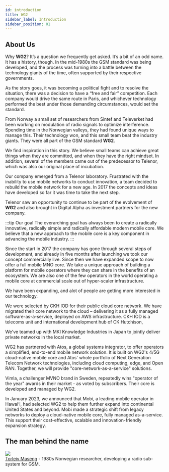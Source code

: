 ```yaml
---
id: introduction
title: WG2
sidebar_label: Introduction
sidebar_position: 01
---
```

## About Us
Why **WG2**? It’s a question we frequently get asked. It’s a bit of an odd name. It has a history, though. In the mid-1980s the GSM standard was being developed, and the process was turning into a battle between the technology giants of the time, often supported by their respective governments.

As the story goes, it was becoming a political fight and to resolve the situation, there was a decision to have a “free and fair” competition. Each company would drive the same route in Paris, and whichever technology performed the best under those demanding circumstances, would set the standard.

From Norway a small set of researchers from Sintef and Televerket had been working on modulation of radio signals to optimize interference. Spending time in the Norwegian valleys, they had found unique ways to manage this. Their technology won, and this small team beat the industry giants. They were all part of the GSM standard **WG2**.

We find inspiration in this story. We believe small teams can achieve great things when they are committed, and when they have the right mindset. In addition, several of the members came out of the predecessor to Telenor, which was also our original place of incubation.

Our company emerged from a Telenor laboratory. Frustrated with the inability to use mobile networks to conduct innovation, a team decided to rebuild the mobile network for a new age. In 2017 the concepts and ideas have developed so far it was time to take the next step.

Telenor saw an opportunity to continue to be part of the evolvement of **WG2** and also brought in Digital Alpha as investment partners for the new company.

:::tip Our goal
The overarching goal has always been to create a radically innovative, radically simple and radically affordable modern mobile core. We believe that a new approach to the mobile core is a key component in advancing the mobile industry.
:::

Since the start in 2017 the company has gone through several steps of development, and already in five months after launching we took our concept commercially live. Since then we have expanded scope to now offer a full mobile MNO core. We take a unique approach of building a platform for mobile operators where they can share in the benefits of an ecosystem. We are also one of the few operators in the world operating a mobile core at commercial scale out of hyper-scaler infrastructure.

We have been expanding, and alot of people are getting more interested in our technology. 

We were selected by CKH IOD for their public cloud core network. We have migrated their core network to the cloud – delivering it as a fully managed software-as-a-service, deployed on AWS infrastructure. CKH IOD is a telecoms unit and international development hub of CK Hutchison,

We've teamed up with MKI Knowledge Industries in Japan to jointly deliver private networks in the local market. 

WG2 has partnered with Atos, a global systems integrator, to offer operators a simplified, end-to-end mobile network solution. It is built on WG2's 4/5G cloud-native mobile core and Atos' whole portfolio of Next Generation Telecom Network technologies, including cloud computing, edge, and Open RAN. Together, we will provide "core-network-as-a-service" solutions.

Vimla, a challenger MVNO brand in Sweden, repeatedly wins "operator of the year" awards in their market - as voted by subscribers. Their core is developed and managed by WG2. 

In January 2023, we announced that Mobi, a leading mobile operator in Hawaiʻi, had selected WG2 to help them further expand into continental United States and beyond. Mobi made a strategic shift from legacy networks to deploy a cloud-native mobile core, fully managed as-a-service. This support their cost-effective, scalable and innovation-friendly expansion strategy. 

## The man behind the name
![](../images/wgtwo-skier-1.png)  
[Torleiv Maseng](https://en.wikipedia.org/wiki/Torleiv_Maseng) - 1980s Norwegian researcher, developing a radio sub-system for GSM.
